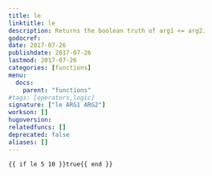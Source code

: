 ```yaml
---
title: le
linktitle: le
description: Returns the boolean truth of arg1 <= arg2.
godocref:
date: 2017-07-26
publishdate: 2017-07-26
lastmod: 2017-07-26
categories: [functions]
menu:
  docs:
    parent: "functions"
#tags: [operators,logic]
signature: ["le ARG1 ARG2"]
workson: []
hugoversion:
relatedfuncs: []
deprecated: false
aliases: []
---
```



```
{{ if le 5 10 }}true{{ end }}
```
